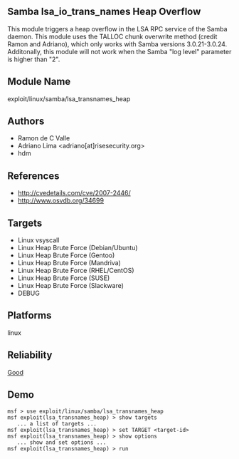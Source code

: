 ## Samba lsa_io_trans_names Heap Overflow

This module triggers a heap overflow in the LSA RPC service 
of the Samba daemon. This module uses the TALLOC chunk 
overwrite method (credit Ramon and Adriano), which only 
works with Samba versions 3.0.21-3.0.24. Additonally, this 
module will not work when the Samba "log level" parameter is 
higher than "2".


## Module Name
exploit/linux/samba/lsa_transnames_heap

## Authors
* Ramon de C Valle
* Adriano Lima <adriano[at]risesecurity.org>
* hdm


## References
* http://cvedetails.com/cve/2007-2446/
* http://www.osvdb.org/34699



## Targets
* Linux vsyscall
* Linux Heap Brute Force (Debian/Ubuntu)
* Linux Heap Brute Force (Gentoo)
* Linux Heap Brute Force (Mandriva)
* Linux Heap Brute Force (RHEL/CentOS)
* Linux Heap Brute Force (SUSE)
* Linux Heap Brute Force (Slackware)
* DEBUG


## Platforms
linux

## Reliability
[Good](https://github.com/rapid7/metasploit-framework/wiki/Exploit-Ranking)

## Demo

```
msf > use exploit/linux/samba/lsa_transnames_heap
msf exploit(lsa_transnames_heap) > show targets
   ... a list of targets ...
msf exploit(lsa_transnames_heap) > set TARGET <target-id>
msf exploit(lsa_transnames_heap) > show options
   ... show and set options ...
msf exploit(lsa_transnames_heap) > run
```
    
    